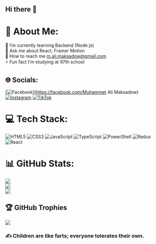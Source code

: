 ## Hi there 👋

# 💫 About Me:
🌱 I’m currently learning Backend (Node js)<br>💬 Ask me about React,  Framer Motion<br>🔭 How to reach me m.ali.maksadow@gmail.com<br>⚡ Fun fact I'm studying at 97th school


## 🌐 Socials:
[![Facebook](https://img.shields.io/badge/Facebook-%231877F2.svg?logo=Facebook&logoColor=white)](https://facebook.com/Muhammet Ali Maksadow) [![Instagram](https://img.shields.io/badge/Instagram-%23E4405F.svg?logo=Instagram&logoColor=white)](https://instagram.com/muhammet_ali2747) [![TikTok](https://img.shields.io/badge/TikTok-%23000000.svg?logo=TikTok&logoColor=white)](https://tiktok.com/@@ali_fate_07) 

# 💻 Tech Stack:
![HTML5](https://img.shields.io/badge/html5-%23E34F26.svg?style=for-the-badge&logo=html5&logoColor=white) ![CSS3](https://img.shields.io/badge/css3-%231572B6.svg?style=for-the-badge&logo=css3&logoColor=white) ![JavaScript](https://img.shields.io/badge/javascript-%23323330.svg?style=for-the-badge&logo=javascript&logoColor=%23F7DF1E) ![TypeScript](https://img.shields.io/badge/typescript-%23007ACC.svg?style=for-the-badge&logo=typescript&logoColor=white) ![PowerShell](https://img.shields.io/badge/PowerShell-%235391FE.svg?style=for-the-badge&logo=powershell&logoColor=white) ![Redux](https://img.shields.io/badge/redux-%23593d88.svg?style=for-the-badge&logo=redux&logoColor=white) ![React](https://img.shields.io/badge/react-%2320232a.svg?style=for-the-badge&logo=react&logoColor=%2361DAFB)
# 📊 GitHub Stats:
![](https://github-readme-stats.vercel.app/api?username=Maksadow-MuhammetAli&theme=dark&hide_border=false&include_all_commits=false&count_private=false)<br/>
![](https://github-readme-streak-stats.herokuapp.com/?user=Maksadow-MuhammetAli&theme=dark&hide_border=false)<br/>
![](https://github-readme-stats.vercel.app/api/top-langs/?username=Maksadow-MuhammetAli&theme=dark&hide_border=false&include_all_commits=false&count_private=false&layout=compact)

## 🏆 GitHub Trophies
![](https://github-profile-trophy.vercel.app/?username=Maksadow-MuhammetAli&theme=radical&no-frame=false&no-bg=true&margin-w=4)

### ✍️ Children are like farts; everyone tolerates their own.

<!-- Proudly created with GPRM ( https://gprm.itsvg.in ) -->
